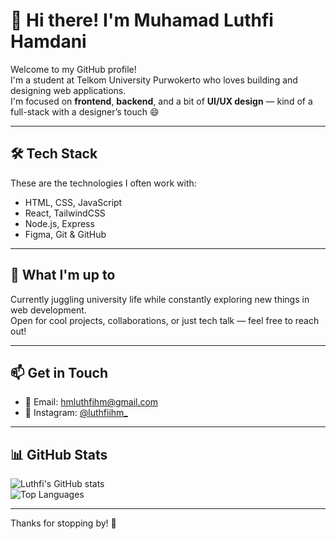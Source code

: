 # 👋 Hi there! I'm Muhamad Luthfi Hamdani

Welcome to my GitHub profile!  
I'm a student at Telkom University Purwokerto who loves building and designing web applications.  
I'm focused on **frontend**, **backend**, and a bit of **UI/UX design** — kind of a full-stack with a designer’s touch 😄

---

## 🛠️ Tech Stack

These are the technologies I often work with:

- HTML, CSS, JavaScript
- React, TailwindCSS
- Node.js, Express
- Figma, Git & GitHub

---

## 🚀 What I'm up to

Currently juggling university life while constantly exploring new things in web development.  
Open for cool projects, collaborations, or just tech talk — feel free to reach out!

---

## 📫 Get in Touch

- 📧 Email: [hmluthfihm@gmail.com](mailto:hmluthfihm@gmail.com)  
- 📸 Instagram: [@luthfiihm_](https://instagram.com/luthfiihm_)

---

## 📊 GitHub Stats

![Luthfi's GitHub stats](https://github-readme-stats.vercel.app/api?username=vysanss&show_icons=true&theme=radical)  
![Top Languages](https://github-readme-stats.vercel.app/api/top-langs/?username=vysanss&layout=compact&theme=radical)

---

Thanks for stopping by! 🌟  
